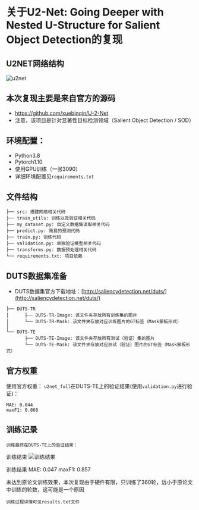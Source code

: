 # 关于U2-Net: Going Deeper with Nested U-Structure for Salient Object Detection的复现



## U2NET网络结构

![u2net](https://github.com/user-attachments/assets/28820512-46cb-42a9-bc51-46da4c670aed)




## 本次复现主要是来自官方的源码
- https://github.com/xuebinqin/U-2-Net
- 注意，该项目是针对显著性目标检测领域（Salient Object Detection / SOD）




## 环境配置：
- Python3.8
- Pytorch1.10
- 使用GPU训练（一张3090）
- 详细环境配置见`requirements.txt`




## 文件结构
```
├── src: 搭建网络相关代码
├── train_utils: 训练以及验证相关代码
├── my_dataset.py: 自定义数据集读取相关代码
├── predict.py: 简易的预测代码
├── train.py: 训练代码
├── validation.py: 单独验证模型相关代码
├── transforms.py: 数据预处理相关代码
└── requirements.txt: 项目依赖
```



## DUTS数据集准备
- DUTS数据集官方下载地址：[http://saliencydetection.net/duts/](http://saliencydetection.net/duts/)

```
├── DUTS-TR
│      ├── DUTS-TR-Image: 该文件夹存放所有训练集的图片
│      └── DUTS-TR-Mask: 该文件夹存放对应训练图片的GT标签（Mask蒙板形式）
│
└── DUTS-TE
       ├── DUTS-TE-Image: 该文件夹存放所有测试（验证）集的图片
       └── DUTS-TE-Mask: 该文件夹存放对应测试（验证）图片的GT标签（Mask蒙板形式）
```



## 官方权重
使用官方权重：
`u2net_full`在DUTS-TE上的验证结果(使用`validation.py`进行验证)：

```
MAE: 0.044
maxF1: 0.868
```



## 训练记录

```
训练最终在DUTS-TE上的验证结果：
```
训练结束
![训练结果](https://github.com/user-attachments/assets/fca0d39b-1010-4e45-bb5c-1cfb465f19e4)


训练结果
MAE: 0.047
maxF1: 0.857

未达到原论文训练效果，本次复现由于硬件有限，只训练了360轮，远小于原论文中训练的轮数，这可能是一个原因
```
训练过程详情可见results.txt文件



